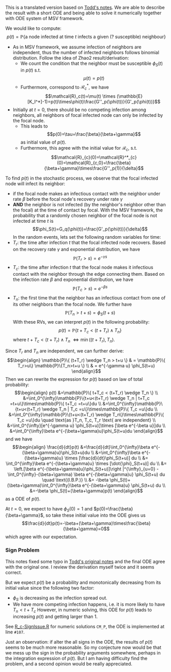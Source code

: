 This is a translated version based on [Todd's notes](outputs/Rc.pdf).
We are able to describe the result with a short ODE and being able to solve it numerically together with ODE system of MSV framework.

We would like to compute:
$$p(t)=\mathbb{P}\{\text{a node infected at time } t \text{ infects a given (? susceptible) neighbour}\}$$
- As in MSV framework, we assume infection of neighbors are independent, thus the number of infected neighbors follows binomial distribution. Follow the idea of Zhao2 result/derivation:
	- We count the condition that the neighbor must be susceptible $\phi_S(t)$ in $p(t)$ s.t. $$\mu(t)=p(t)$$
	- Furthermore, correspond to $\mathcal{R}^*_{c}$, we have $$\mathcal{R}_c(t)=\mu(t) \times (\mathbb{E}[K_I^*]-1)=p(t)\times\phi(t)\frac{G''_p(\phi(t))}{G'_p(\phi(t))}$$
- Initially at $t=0$, there should be no competing infection among neighbors, all neighbors of focal infected node can only be infected by the focal node.
	- This leads to $$p(0)=\tau=\frac{\beta}{\beta+\gamma}$$ as initial value of $p(t)$.
	- Furthermore, this agree with the initial value for $\mathcal{R}_c$, s.t.$$\mathcal{R}_{c}(0)=\mathcal{R}^*_{c}(0)=\mathcal{R}_{c,0}=\frac{\beta}{\beta+\gamma}\times\frac{G''_p(1)}{\delta}$$

To find $p(t)$ in the stochastic process, we observe that the focal infected node will infect its neighbor:
- if the focal node makes an infectious contact with the neighbor under rate $\beta$ before the focal node's recovery under rate $\gamma$
- $\textbf{AND}$ the neighbor is not infected (by the neighbor's neighbor other than the focal) at the time of contact by focal.
With the MSV framework, the probability that a randomly chosen neighbor of the focal node is not infected at time $t$ is $$\phi_S(t)=G_q(\phi(t))=\frac{G'_p(\phi(t))}{\delta}$$
In the random events, lets set the following random variables for time:
- $T_r$: the time after infection $t$ that the focal infected node recovers. Based on the recovery rate $\gamma$ and exponential distribution, we have$$\mathbb{P}(T_r>s)=e^{-\gamma s}$$
- $T_c$: the time after infection $t$ that the focal node makes it infectious contact with the neighbor through the edge connecting them. Based on the infection rate $\beta$ and exponential distribution, we have $$\mathbb{P}(T_c>s)=e^{-\beta s}$$
- $T_n$: the first time that the neighbor has an infectious contact from one of its other neighbors than the focal node. We further have $$\mathbb{P}(T_n>t+s)=\phi_S(t+s)$$
With these RVs, we can interpret $p(t)$ in the following probability: $$p(t)=\mathbb{P}\{ t+T_c < (t+T_r) \wedge T_n \}$$ where $t+T_c < (t+T_r) \wedge T_n \ \Leftrightarrow \min((t+T_r),T_n)$.

Since $T_r$ and $T_n$ are independent, we can further derive: 
$$\begin{align}
\mathbb{P}\{ (t+T_r) \wedge T_n > t+u \} & = \mathbb{P}\{ T_r>u\} \mathbb{P}\{T_n>t+u \}
\\
& = e^{-\gamma u} \phi_S(t+u)
\end{align}$$
Then we can rewrite the expression for $p(t)$ based on law of total probability:
$$\begin{align}
p(t) &=\mathbb{P}\{ t+T_c < (t+T_r) \wedge T_n \}
\\
&=\int_0^{\infty}\mathbb{P}\{t+u<(t+T_r) \wedge T_n | t+T_c =t+u\}\times\mathbb{P}\{ t+T_c =t+u\}du
\\
&=\int_0^{\infty}\mathbb{P}\{t+u<(t+T_r) \wedge T_n | T_c =u\}\times\mathbb{P}\{ T_c =u\}du
\\
&=\int_0^{\infty}\mathbb{P}\{t+u<(t+T_r) \wedge T_n\}\times\mathbb{P}\{ T_c =u\}du \quad \text{as }T_n, T_c, T_r \text{ are independent}
\\
&=\int_0^{\infty}[e^{-\gamma u} \phi_S(t+u)]\times [\beta e^{-\beta u}]du
\\
&=\int_0^{\infty}\beta e^{-(\beta+\gamma)u}\phi_S(t+u)du
\end{align}$$
and we have
$$\begin{align}
\frac{d}{dt}p(t) &=\frac{d}{dt}\int_0^{\infty}\beta e^{-(\beta+\gamma)u}\phi_S(t+u)du
\\
&=\int_0^{\infty}\beta e^{-(\beta+\gamma)u} \times [\frac{d}{dt}\phi_S(t+u)] du
\\
&= \int_0^{\infty}\beta e^{-(\beta+\gamma)u} \times [\dot{\phi}_S(t+u)] du
\\
&= \left.[\beta e^{-(\beta+\gamma)u}\phi_S(t+u)]\right |^{\infty}_{u=0} -\int_0^{\infty}-(\beta+\gamma) \beta e^{-(\beta+\gamma)u} \phi_S(t+u) du  \quad \text{(I.B.P.)}
\\
&= -\beta \phi_S(t)+(\beta+\gamma)\int_0^{\infty}\beta e^{-(\beta+\gamma)u} \phi_S(t+u) du
\\
&=-\beta \phi_S(t)+(\beta+\gamma)p(t)
\end{align}$$
as a ODE of $p(t)$.

At $t=0$, we expect to have $\phi_S(0)=1$ and $p(0)=\frac{\beta}{\beta+\gamma}$, so take these initial value into the ODE gives us $$\frac{d}{dt}p(t)=-\beta+(\beta+\gamma)\times\frac{\beta}{\beta+\gamma}=0$$ which agree with our expectation.

### Sign Problem
This notes fixed some typo in [Todd's original notes](outputs/Rc.pdf) and the final ODE agree with the original one. I review the derivation myself twice and it seems correct.

But we expect $p(t)$ be a probability and monotonically decreasing from its initial value since the following two factor:
- $\phi_S$ is decreasing as the infection spread out.
- We have more competing infection happens, i.e. it is more likely to have $T_n<t+T_c$ 
However, in numeric solving, this ODE for $p(t)$ leads to increasing $p(t)$ and getting larger than 1. 

See [R_c-SignIssue.R](R_c-SignIssue.R) for numeric solutions `CM_P`, the ODE is implemented at line `#107`.

Just an observation: if alter the all signs in the ODE, the results of $p(t)$ seems to be much more reasonable. 
So my conjecture now would be that we mess up the sign in the probability arguments somewhere, perhaps in the integration expression of $p(t)$.
But I am having difficulty find the problem, and a second opinion would be really appreciated.